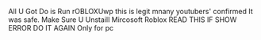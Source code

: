 All U Got Do is Run rOBLOXUwp this is legit mnany youtubers' confirmed It was safe. Make Sure U Unstaill Mircosoft Roblox
READ THIS IF SHOW ERROR DO IT AGAIN
Only for pc
